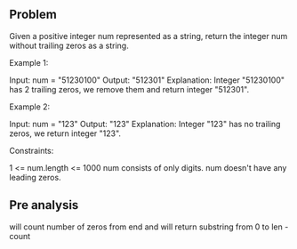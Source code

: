 ## Problem

Given a positive integer num represented as a string, return the integer num without trailing zeros as a string.



Example 1:

Input: num = "51230100"
Output: "512301"
Explanation: Integer "51230100" has 2 trailing zeros, we remove them and return integer "512301".

Example 2:

Input: num = "123"
Output: "123"
Explanation: Integer "123" has no trailing zeros, we return integer "123".



Constraints:

1 <= num.length <= 1000
num consists of only digits.
num doesn't have any leading zeros.

## Pre analysis

will count number of zeros from end and will return substring from 0 to len - count
